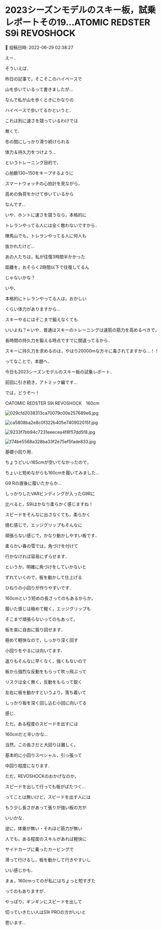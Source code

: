 # 2023シーズンモデルのスキー板，試乗レポートその19…ATOMIC REDSTER S9i REVOSHOCK

📅 投稿日時: 2022-06-29 02:38:27

えー．


そういえば．


昨日の記事で，そこそこのハイペースで


山を歩いているって書きましたが…





なんで私が山を歩くときにかなりの


ハイペースで歩いてるかというと．


これは別に速さを競っているわけでは


無くて．


冬の間にしっかり滑り続けられる


体力＆持久力をつけよう…


というトレーニング目的で，


心拍数130~150をキープするように


スマートウォッチの心拍計を見ながら，


高めの負荷をかけて歩いているから


なんです…





いや．ホントに速さを競うなら，本格的に


トレランやってる人には全く敵わないですから．





陣馬山でも，トレランやってる人に何人も


抜かれたけど…


あの人たちは，私が往復3時間半かかった


距離を，おそらく2時間以下で往復してるん


じゃないかな？





いや．


本格的にトレランやってる人は，おかしい


くらい体力がありますから…


スキーやるにはそこまで鍛えなくても


いいよね？←いや．普通はスキーのトレーニングは速筋の筋力を高めるべきで，


長時間の持久力を鍛える時点ですでに間違ってるから．


スキーに持久力を求めるのは，やはり20000mな方々に毒されてますから…！！





ってなことで，本題へ．


今日も2023シーズンモデルのスキー板の試乗レポート．


前回に引き続き，アトミック編です…


では，どうぞ～！[]()





○ATOMIC REDSTER S9i REVOSHOCK　160cm







![029cfd2038313ca70079c00e257689e6.jpg](images/029cfd2038313ca70079c00e257689e6.jpg)









![ca5808ba2e8c0f322b405e740902015f.jpg](images/ca5808ba2e8c0f322b405e740902015f.jpg)









![9233f7bb94c7231eeecea4f8f57dd5f8.jpg](images/9233f7bb94c7231eeecea4f8f57dd5f8.jpg)









![f74be5568a328ba33f2e75ef5fade833.jpg](images/f74be5568a328ba33f2e75ef5fade833.jpg)







基礎小回り用．





ちょうどいい165cmが空いてなかったので，


ちょいと短めながらも160cmを履いてみました…





G9 Rの直後に履いたからか…


しっかりしたVARビンディングが入ったG9Rに


比べると，S9iはかなり柔らかく感じますね！





スピードをそんなに出さなくても，柔らかく


撓む感じで，エッジグリップもそんなに


頑張らない感じで，かなり動かしやすい板です．


柔らかい春の雪では，角づけを付けて


行かなければ容易にずらせます．


というか，明確に角づけをしていかないと


ずれていくので，板を動かして仕上げる


ひねりの小回りが作りやすいです．





160cmという短めの長さってのもあるからか，


履いた感じは極めて軽く，エッジグリップも


そこまで頑張らないってのもあって，


板を楽に自由に振り回せます．


極めて軽快なので，しっかり深く回す


小回りをやるには向いてます．





返りもそんなに早くなく，強くもないので


板から強烈な反動をもらって吹っ飛ぶって


リスクは全く無く，反動をもらって鋭く


左右に板を動かすというより，落ち着いて


しっかり板を深く回し込む小回に向いてる


感じ．





ただ，ある程度のスピードを出すには


160cmだと辛いかな…


当然，この長さだと大回りは難しく，


基本的に小回りスペシャル，引っ張って


中回り程度になります．





ただ，REVOSHOCKのおかげなのか，


スピードを出して行っても板がばたつく…


ってことは無いけど，スピードを出す人には


もう少し長さがあって張りが強い板の方が


いいかな．





逆に，体重が無い・それほど筋力が無い


人でも，ある程度のスキルがあれば軽快に


サイドカーブに乗ったカービングで


滑って行けるし，板を動かして行きやすいし


いい感じかも．





まぁ，160cmってのが私にはちょっと短すぎた


ってのもありますが．


やっぱり，ギンギンにスピードを出して


切っていきたい人はS9i PROの方がいいと


思います…
